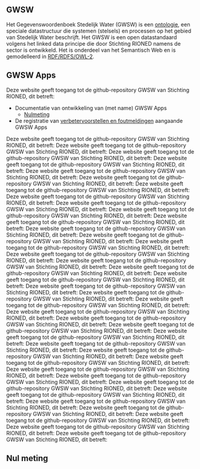 ## GWSW 
Het Gegevenswoordenboek Stedelijk Water (GWSW) is een [ontologie](https://nl.wikipedia.org/wiki/Ontologie_(informatica)), een speciale datastructuur die systemen (stelsels) en processen op het gebied van Stedelijk Water beschrijft. 
Het GWSW is een open datastandaard volgens het linked data principe die door Stichting RIONED namens de sector is ontwikkeld. 
Het is onderdeel van het Semantisch Web en is gemodelleerd in [RDF/RDFS/OWL-2](https://en.wikipedia.org/wiki/Resource_Description_Framework).

## GWSW Apps

Deze website geeft toegang tot de github-repository GWSW van Stichting RIONED, dit betreft: 
* Documentatie van ontwikkeling van (met name) GWSW Apps 
	- [Nulmeting](#Nul-meting)
* De registratie van [verbetervoorstellen en foutmeldingen](https://github.com/StichtingRIONED/GWSW/issues) aangaande GWSW Apps 

Deze website geeft toegang tot de github-repository GWSW van Stichting RIONED, dit betreft: Deze website geeft toegang tot de github-repository GWSW van Stichting RIONED, dit betreft: Deze website geeft toegang tot de github-repository GWSW van Stichting RIONED, dit betreft: Deze website geeft toegang tot de github-repository GWSW van Stichting RIONED, dit betreft: Deze website geeft toegang tot de github-repository GWSW van Stichting RIONED, dit betreft: Deze website geeft toegang tot de github-repository GWSW van Stichting RIONED, dit betreft: Deze website geeft toegang tot de github-repository GWSW van Stichting RIONED, dit betreft: Deze website geeft toegang tot de github-repository GWSW van Stichting RIONED, dit betreft: Deze website geeft toegang tot de github-repository GWSW van Stichting RIONED, dit betreft: Deze website geeft toegang tot de github-repository GWSW van Stichting RIONED, dit betreft: Deze website geeft toegang tot de github-repository GWSW van Stichting RIONED, dit betreft: Deze website geeft toegang tot de github-repository GWSW van Stichting RIONED, dit betreft: Deze website geeft toegang tot de github-repository GWSW van Stichting RIONED, dit betreft: Deze website geeft toegang tot de github-repository GWSW van Stichting RIONED, dit betreft: Deze website geeft toegang tot de github-repository GWSW van Stichting RIONED, dit betreft: Deze website geeft toegang tot de github-repository GWSW van Stichting RIONED, dit betreft: Deze website geeft toegang tot de github-repository GWSW van Stichting RIONED, dit betreft: Deze website geeft toegang tot de github-repository GWSW van Stichting RIONED, dit betreft: Deze website geeft toegang tot de github-repository GWSW van Stichting RIONED, dit betreft: Deze website geeft toegang tot de github-repository GWSW van Stichting RIONED, dit betreft: Deze website geeft toegang tot de github-repository GWSW van Stichting RIONED, dit betreft: Deze website geeft toegang tot de github-repository GWSW van Stichting RIONED, dit betreft: Deze website geeft toegang tot de github-repository GWSW van Stichting RIONED, dit betreft: Deze website geeft toegang tot de github-repository GWSW van Stichting RIONED, dit betreft: Deze website geeft toegang tot de github-repository GWSW van Stichting RIONED, dit betreft: Deze website geeft toegang tot de github-repository GWSW van Stichting RIONED, dit betreft: Deze website geeft toegang tot de github-repository GWSW van Stichting RIONED, dit betreft: Deze website geeft toegang tot de github-repository GWSW van Stichting RIONED, dit betreft: Deze website geeft toegang tot de github-repository GWSW van Stichting RIONED, dit betreft: Deze website geeft toegang tot de github-repository GWSW van Stichting RIONED, dit betreft: Deze website geeft toegang tot de github-repository GWSW van Stichting RIONED, dit betreft: Deze website geeft toegang tot de github-repository GWSW van Stichting RIONED, dit betreft: Deze website geeft toegang tot de github-repository GWSW van Stichting RIONED, dit betreft: Deze website geeft toegang tot de github-repository GWSW van Stichting RIONED, dit betreft: Deze website geeft toegang tot de github-repository GWSW van Stichting RIONED, dit betreft: Deze website geeft toegang tot de github-repository GWSW van Stichting RIONED, dit betreft: Deze website geeft toegang tot de github-repository GWSW van Stichting RIONED, dit betreft: 


## Nul meting
